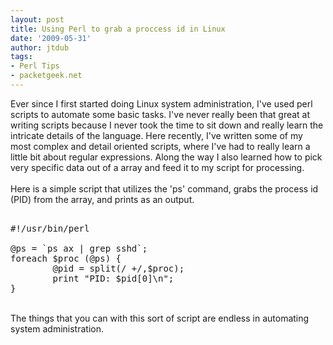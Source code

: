 ```yaml
---
layout: post
title: Using Perl to grab a proccess id in Linux
date: '2009-05-31'
author: jtdub
tags:
- Perl Tips
- packetgeek.net
---
```


Ever since I first started doing Linux system administration, I've used perl scripts to automate some basic tasks. I've never really been that great at writing scripts because I never took the time to sit down and really learn the intricate details of the language. Here recently, I've written some of my most complex and detail oriented scripts, where I've had to really learn a little bit about regular expressions. Along the way I also learned how to pick very specific data out of a array and feed it to my script for processing.
<br/>
<br/>
Here is a simple script that utilizes the 'ps' command, grabs the process id (PID) from the array, and prints as an output.
<br/>
<pre><br/>#!/usr/bin/perl<br/><br/>@ps = `ps ax | grep sshd`;<br/>foreach $proc (@ps) {<br/>        @pid = split(/ +/,$proc);<br/>        print "PID: $pid[0]\n";<br/>}<br/></pre>
<br/>
The things that you can with this sort of script are endless in automating system administration.
